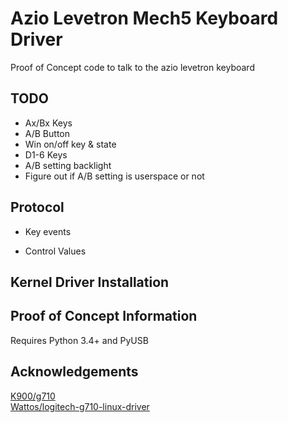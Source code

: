 Azio Levetron Mech5 Keyboard Driver
===================================

Proof of Concept code to talk to the azio levetron keyboard

## TODO

* Ax/Bx Keys
* A/B Button
* Win on/off key & state
* D1-6 Keys
* A/B setting backlight
* Figure out if A/B setting is userspace or not

## Protocol

* Key events

* Control Values

## Kernel Driver Installation

## Proof of Concept Information

Requires Python 3.4+ and PyUSB

## Acknowledgements

[K900/g710](github.com/K900/g710)  
[Wattos/logitech-g710-linux-driver](github.com/Wattos/logitech-g710-linux-driver)
